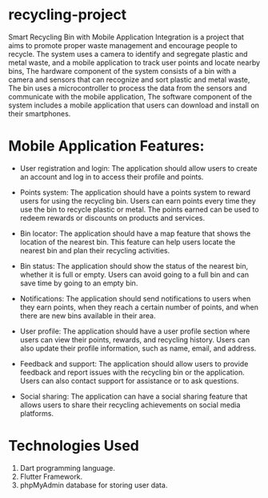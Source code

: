 # recycling-project

 Smart Recycling Bin with Mobile Application Integration is a project that aims to promote proper waste management and encourage people to recycle. The system uses a camera to identify and segregate plastic and metal waste, and a mobile application to track user points and locate nearby bins, The hardware component of the system consists of a bin with a camera and sensors that can recognize and sort plastic and metal waste, The bin uses a microcontroller to process the data from the sensors and communicate with the mobile application, The software component of the system includes a mobile application that users can download and install on their smartphones. 

# Mobile Application Features:

- User registration and login: The application should allow users to create an account and log in to access their profile and points.

- Points system: The application should have a points system to reward users for using the recycling bin. Users can earn points every time
  they use the bin to recycle plastic or metal. The points earned can be used to redeem rewards or discounts on products and services.

- Bin locator: The application should have a map feature that shows the location of the nearest bin. This feature can help users locate
  the nearest bin and plan their recycling activities.

- Bin status: The application should show the status of the nearest bin, whether it is full or empty. Users can avoid going to a full bin
  and can save time by going to an empty bin.

- Notifications: The application should send notifications to users when they earn points, when they reach a certain number of points, and
  when there are new bins available in their area.

- User profile: The application should have a user profile section where users can view their points, rewards, and recycling history.
  Users can also update their profile information, such as name, email, and address.

- Feedback and support: The application should allow users to provide feedback and report issues with the recycling bin or the
  application. Users can also contact support for assistance or to ask questions.

- Social sharing: The application can have a social sharing feature that allows users to share their recycling achievements on social
  media platforms.

# Technologies Used
1) Dart programming language.
2) Flutter Framework.
3) phpMyAdmin database for storing user data.


